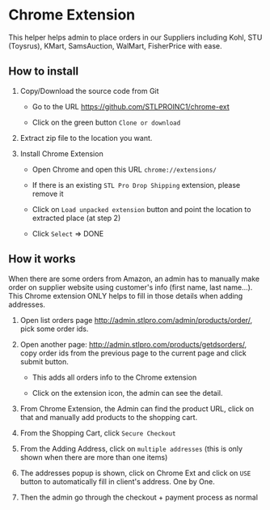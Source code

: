 # Chrome Extension

This helper helps admin to place orders in our Suppliers including Kohl, STU (Toysrus), KMart, SamsAuction, WalMart, FisherPrice with ease.

## How to install

1. Copy/Download the source code from Git

   - Go to the URL https://github.com/STLPROINC1/chrome-ext

   - Click on the green button `Clone or download`

2. Extract zip file to the location you want.

3. Install Chrome Extension

   - Open Chrome and open this URL `chrome://extensions/`

   - If there is an existing `STL Pro Drop Shipping` extension, please remove it

   - Click on `Load unpacked extension` button and point the location to extracted place (at step 2)

   - Click `Select` => DONE

## How it works

When there are some orders from Amazon, an admin has to manually make order on supplier website using customer's info (first name, last name...). This Chrome extension ONLY helps to fill in those details when adding addresses.

1. Open list orders page http://admin.stlpro.com/admin/products/order/, pick some order ids.

2. Open another page: http://admin.stlpro.com/products/getdsorders/, copy order ids from the previous page to the current page and click submit button.

   - This adds all orders info to the Chrome extension

   - Click on the extension icon, the admin can see the detail.

3. From Chrome Extension, the Admin can find the product URL, click on that and manually add products to the shopping cart.

4. From the Shopping Cart, click `Secure Checkout`

5. From the Adding Address, click on `multiple addresses` (this is only shown when there are more than one items)

6. The addresses popup is shown, click on Chrome Ext and click on `USE` button to automatically fill in client's address. One by One.

7. Then the admin go through the checkout + payment process as normal

